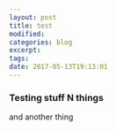 ```yaml
---
layout: post
title: test
modified:
categories: blog
excerpt:
tags: 
date: 2017-05-13T19:13:01
---
```


### Testing stuff N things

and another thing